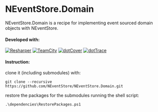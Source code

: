 NEventStore.Domain
======================================================================

NEventStore.Domain is a recipe for implementing event sourced domain objects with NEventStore.

#### Developed with: ####

[![Resharper](http://neventstore.org/images/logo_resharper_small.gif)](http://www.jetbrains.com/resharper/)
[![TeamCity](http://neventstore.org/images/logo_teamcity_small.gif)](http://www.jetbrains.com/teamcity/)
[![dotCover](http://neventstore.org/images/logo_dotcover_small.gif)](http://www.jetbrains.com/dotcover/)
[![dotTrace](http://neventstore.org/images/logo_dottrace_small.gif)](http://www.jetbrains.com/dottrace/)

#### Instruction: ####

clone it (including submodules) with:

```
git clone --recursive https://github.com/NEventStore/NEventStore.Domain.git
```

restore the packages for the submodules running the shell script:

```
.\dependencies\RestorePackages.ps1
```
